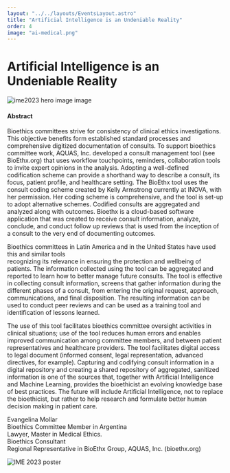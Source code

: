 ```yaml
---
layout: "../../layouts/EventsLayout.astro"
title: "Artificial Intelligence is an Undeniable Reality"
order: 4
image: "ai-medical.png"
---
```

# Artificial Intelligence is an Undeniable Reality

![ime2023 hero image image](/ai.webp)

#### Abstract

Bioethics  committees  strive  for  consistency  of  clinical  ethics  investigations.   This  objective 
benefits form established standard processes and  comprehensive digitized documentation of 
consults. To support bioethics committee work, AQUAS, Inc. developed a consult management 
tool (see BioEthx.org) that uses workflow touchpoints, reminders, collaboration tools to invite 
expert opinions  in  the  analysis.   Adopting  a  well-defined  codification  scheme can  provide a 
shorthand way  to  describe a  consult,  its  focus,  patient  profile,  and  healthcare setting.   The 
BioEthx tool uses the consult coding scheme created by Kelly Armstrong currently at INOVA, 
with  her  permission. Her coding  scheme is  comprehensive, and  the  tool  is  set-up  to  adopt 
alternative  schemes.  Codified  consults  are  aggregated  and  analyzed  along  with 
outcomes.  Bioethx is a cloud-based software application that was created to receive consult 
information, analyze, conclude, and  conduct follow up reviews that is used from the inception 
of a consult to the very end of documenting outcomes.    

Bioethics committees in Latin America and in the United States have used this and similar tools  
recognizing its relevance in ensuring the protection and wellbeing of patients.  The information 
collected using the tool can be aggregated and reported to learn how to better manage future 
consults.  The tool is effective in collecting consult information, screens that gather information 
during  the  different  phases  of  a  consult,  from  entering  the  original  request,  approach, 
communications, and final disposition.  The resulting information can be used to conduct peer 
reviews and can be used as a training tool and identification of lessons learned.     

The use of this tool facilitates bioethics committee oversight activities in clinical situations;  use 
of  the  tool  reduces  human  errors  and  enables  improved communication among  committee 
members, and between patient representatives and healthcare providers. The tool facilitates 
digital access to legal document (informed consent, legal representation, advanced directives, 
for example).  Capturing and codifying consult information in a digital repository and creating a 
shared  repository  of  aggregated,  sanitized  information  is  one of  the  sources that,  together 
with   Artificial  Intelligence  and  Machine  Learning,  provides  the  bioethicist  an  evolving 
knowledge base of best practices.  The future will include Artificial Intelligence, not to replace 
the bioethicist, but rather to help  research and formulate better human decision making in 
patient care.     

Evangelina Mollar  
Bioethics Committee Member in Argentina  
Lawyer, Master in Medical Ethics.  
Bioethics Consultant  
Regional Representative in BioEthx Group, AQUAS, Inc. (bioethx.org)

![IME 2023 poster](/poster.jpg)
